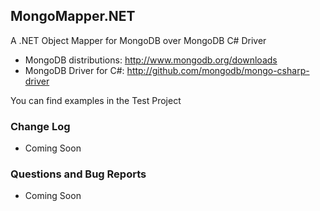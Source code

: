 ## MongoMapper.NET

A .NET Object Mapper for MongoDB over MongoDB C# Driver

* MongoDB distributions: http://www.mongodb.org/downloads
* MongoDB Driver for C#: http://github.com/mongodb/mongo-csharp-driver

You can find examples in the Test Project

### Change Log

* Coming Soon

### Questions and Bug Reports

* Coming Soon
 


